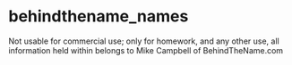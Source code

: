 # behindthename_names
Not usable for commercial use; only for homework, and any other use, all information held within belongs to Mike Campbell of BehindTheName.com
